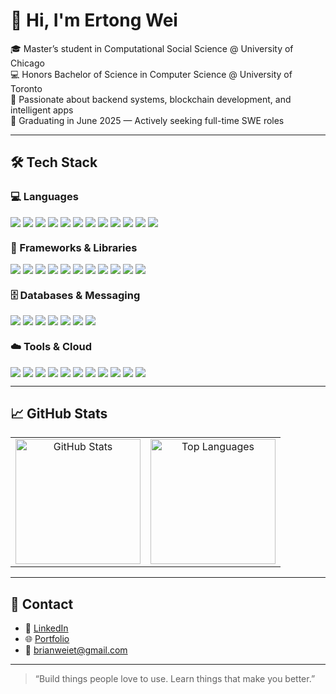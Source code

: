# 👋 Hi, I'm Ertong Wei

🎓 Master’s student in Computational Social Science @ University of Chicago  
💻 Honors Bachelor of Science in Computer Science @ University of Toronto  
🚀 Passionate about backend systems, blockchain development, and intelligent apps  
📅 Graduating in June 2025 — Actively seeking full-time SWE roles

---

## 🛠️ Tech Stack

### 💻 Languages

<p align="left" style="display: flex; flex-wrap: wrap; gap: 4px;">
  <img src="https://img.shields.io/badge/Java-007396?style=flat&logo=openjdk&logoColor=white"/>
  <img src="https://img.shields.io/badge/Python-3776AB?style=flat&logo=python&logoColor=white"/>
  <img src="https://img.shields.io/badge/JavaScript-F7DF1E?style=flat&logo=javascript&logoColor=black"/>
  <img src="https://img.shields.io/badge/TypeScript-3178C6?style=flat&logo=typescript&logoColor=white"/>
  <img src="https://img.shields.io/badge/C-00599C?style=flat&logo=c&logoColor=white"/>
  <img src="https://img.shields.io/badge/C++-00599C?style=flat&logo=c%2B%2B&logoColor=white"/>
  <img src="https://img.shields.io/badge/HTML5-E34F26?style=flat&logo=html5&logoColor=white"/>
  <img src="https://img.shields.io/badge/CSS3-1572B6?style=flat&logo=css3&logoColor=white"/>
  <img src="https://img.shields.io/badge/SQL-4479A1?style=flat&logo=postgresql&logoColor=white"/>
  <img src="https://img.shields.io/badge/Bash-4EAA25?style=flat&logo=gnubash&logoColor=white"/>
  <img src="https://img.shields.io/badge/Shell-89E051?style=flat&logo=gnu&logoColor=black"/>
  <img src="https://img.shields.io/badge/Swift-FA7343?style=flat&logo=swift&logoColor=white"/>
</p>

### 🧩 Frameworks & Libraries

<p align="left" style="display: flex; flex-wrap: wrap; gap: 4px;">
  <img src="https://img.shields.io/badge/Spring_Boot-6DB33F?style=flat&logo=spring-boot&logoColor=white"/>
  <img src="https://img.shields.io/badge/Express.js-000000?style=flat&logo=express&logoColor=white"/>
  <img src="https://img.shields.io/badge/MyBatis-1F425F?style=flat&logoColor=white"/>
  <img src="https://img.shields.io/badge/Next.js-000000?style=flat&logo=nextdotjs&logoColor=white"/>
  <img src="https://img.shields.io/badge/React-20232A?style=flat&logo=react&logoColor=61DAFB"/>
  <img src="https://img.shields.io/badge/Mongoose-880000?style=flat&logo=mongoose&logoColor=white"/>
  <img src="https://img.shields.io/badge/Redis-DC382D?style=flat&logo=redis&logoColor=white"/>
  <img src="https://img.shields.io/badge/GraphQL-E10098?style=flat&logo=graphql&logoColor=white"/>
  <img src="https://img.shields.io/badge/gRPC-4285F4?style=flat&logo=grpc&logoColor=white"/>
  <img src="https://img.shields.io/badge/SwiftUI-FA7343?style=flat&logo=swift&logoColor=white"/>
  <img src="https://img.shields.io/badge/UIKit-2396F3?style=flat&logo=apple&logoColor=white"/>
</p>

### 🗄️ Databases & Messaging

<p align="left" style="display: flex; flex-wrap: wrap; gap: 4px;">
  <img src="https://img.shields.io/badge/MySQL-005C84?style=flat&logo=mysql&logoColor=white"/>
  <img src="https://img.shields.io/badge/PostgreSQL-4169E1?style=flat&logo=postgresql&logoColor=white"/>
  <img src="https://img.shields.io/badge/MongoDB-4EA94B?style=flat&logo=mongodb&logoColor=white"/>
  <img src="https://img.shields.io/badge/Redis-DC382D?style=flat&logo=redis&logoColor=white"/>
  <img src="https://img.shields.io/badge/Kafka-231F20?style=flat&logo=apachekafka&logoColor=white"/>
  <img src="https://img.shields.io/badge/RocketMQ-F56B00?style=flat&logoColor=white"/>
  <img src="https://img.shields.io/badge/Zookeeper-FF6F00?style=flat&logoColor=white"/>
</p>

### ☁️ Tools & Cloud

<p align="left" style="display: flex; flex-wrap: wrap; gap: 4px;">
  <img src="https://img.shields.io/badge/AWS-232F3E?style=flat&logo=amazonaws&logoColor=white"/>
  <img src="https://img.shields.io/badge/Docker-2496ED?style=flat&logo=docker&logoColor=white"/>
  <img src="https://img.shields.io/badge/Kubernetes-326CE5?style=flat&logo=kubernetes&logoColor=white"/>
  <img src="https://img.shields.io/badge/Git-F05032?style=flat&logo=git&logoColor=white"/>
  <img src="https://img.shields.io/badge/Linux-FCC624?style=flat&logo=linux&logoColor=black"/>
  <img src="https://img.shields.io/badge/CI/CD-0A0A0A?style=flat&logo=githubactions&logoColor=white"/>
  <img src="https://img.shields.io/badge/Jenkins-D24939?style=flat&logo=jenkins&logoColor=white"/>
  <img src="https://img.shields.io/badge/Maven-C71A36?style=flat&logo=apachemaven&logoColor=white"/>
  <img src="https://img.shields.io/badge/Nginx-009639?style=flat&logo=nginx&logoColor=white"/>
  <img src="https://img.shields.io/badge/JUnit-25A162?style=flat&logo=junit5&logoColor=white"/>
  <img src="https://img.shields.io/badge/Postman-FF6C37?style=flat&logo=postman&logoColor=white"/>
</p>

<!-- ---

## 🔧 Featured Projects

### 🪹 Bytecoin

A full-featured cryptocurrency built from scratch with UTXO, P2P networking, mining, and digital signatures
[🔗 GitHub Repo](https://github.com/yourusername/bytecoin)

### 📊 Reddit LLM Perception Analysis

Topic modeling and sentiment analysis of Reddit discussions to analyze public perceptions of large language models
[🔗 GitHub Repo](https://github.com/yourusername/llm-reddit-analysis)

### 🍱️ iOS Health App

Meal tracker using CoreML for food recognition and GPT-4o for personalized nutrition suggestions
[🔗 GitHub Repo](https://github.com/yourusername/health-tracker-ios) -->

---

## 📈 GitHub Stats

<!--
![Brian's GitHub stats](https://github-readme-stats.vercel.app/api?username=Brian-W00&show_icons=true&theme=github_dark&hide_rank=true)
![Top Langs](https://github-readme-stats.vercel.app/api/top-langs/?username=Brian-W00&layout=compact&theme=github_dark) -->

<table><tr>
  <td align="center" valign="top">
    <img src="https://github-readme-stats.vercel.app/api?username=Brian-W00&show_icons=true&theme=github_dark&hide_rank=true&cache_bust=1" alt="GitHub Stats" height="200"/>
  </td>
  <td align="center" valign="top">
    <img src="https://github-readme-stats.vercel.app/api/top-langs/?username=Brian-W00&layout=compact&theme=github_dark&cache_bust=1" alt="Top Languages" height="200"/>
  </td>
</tr></table>

---

## 📢 Contact

- 🔗 [LinkedIn](https://www.linkedin.com/in/ertong-wei/)
- 🌐 [Portfolio](https://ertongwei.dev/)
- 📧 brianweiet@gmail.com

---

> “Build things people love to use. Learn things that make you better.”
